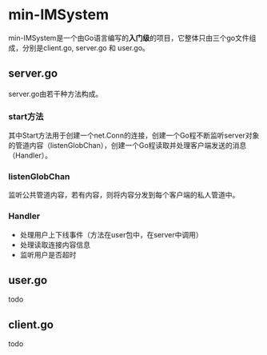 # min-IMSystem
min-IMSystem是一个由Go语言编写的**入门级**的项目，它整体只由三个go文件组成，分别是client.go, server.go 和 user.go。
## server.go
server.go由若干种方法构成。
### start方法
其中Start方法用于创建一个net.Conn的连接，创建一个Go程不断监听server对象的管道内容（listenGlobChan），创建一个Go程读取并处理客户端发送的消息（Handler）。
### listenGlobChan
监听公共管道内容，若有内容，则将内容分发到每个客户端的私人管道中。
### Handler
- 处理用户上下线事件（方法在user包中，在server中调用）
- 处理读取连接内容信息
- 监听用户是否超时
## user.go
todo
## client.go
todo